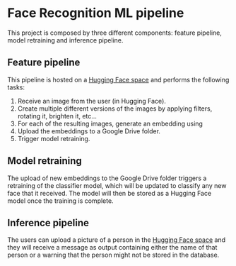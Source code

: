 # Face Recognition ML pipeline
This project is composed by three different components: feature pipeline, model retraining and inference pipeline.
## Feature pipeline
[//]: <insert image here>
This pipeline is hosted on a [Hugging Face space](https://www.google.com) and performs the following tasks:
1. Receive an image from the user (in Hugging Face).
2. Create multiple different versions of the images by applying filters, rotating it, brighten it, etc...
3. For each of the resulting images, generate an embedding using [<insert model name>](https://www.google.com)
4. Upload the embeddings to a Google Drive folder.
5. Trigger model retraining.
## Model retraining
[//]: <insert image here>
The upload of new embeddings to the Google Drive folder triggers a retraining of the classifier model, which will be updated to classify any new face that it received. 
The model will then be stored as a Hugging Face model once the training is complete.
## Inference pipeline
[//]: <insert image here>
The users can upload a picture of a person in the [Hugging Face space](https://www.google.com) and they will receive a message as output containing either the name of that person or a warning that the person might not be stored in the database.
